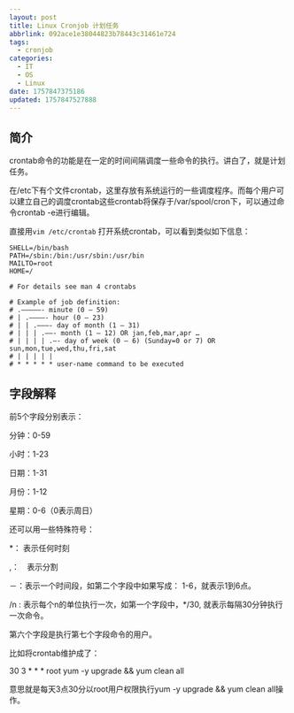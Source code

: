 ```yaml
---
layout: post
title: Linux Cronjob 计划任务
abbrlink: 092ace1e38044823b78443c31461e724
tags:
  - cronjob
categories:
  - IT
  - OS
  - Linux
date: 1757847375186
updated: 1757847527888
---
```


## 简介

crontab命令的功能是在一定的时间间隔调度一些命令的执行。讲白了，就是计划任务。

在/etc下有个文件crontab，这里存放有系统运行的一些调度程序。而每个用户可以建立自己的调度crontab这些crontab将保存于/var/spool/cron下，可以通过命令crontab -e进行编辑。

直接用`vim /etc/crontab` 打开系统crontab，可以看到类似如下信息：

```text
SHELL=/bin/bash
PATH=/sbin:/bin:/usr/sbin:/usr/bin
MAILTO=root
HOME=/

# For details see man 4 crontabs

# Example of job definition:
# .—————- minute (0 – 59)
# | .————- hour (0 – 23)
# | | .———- day of month (1 – 31)
# | | | .——- month (1 – 12) OR jan,feb,mar,apr …
# | | | | .—- day of week (0 – 6) (Sunday=0 or 7) OR sun,mon,tue,wed,thu,fri,sat
# | | | | |
# * * * * * user-name command to be executed
```

## 字段解释

前5个字段分别表示：

分钟：0-59

小时：1-23

日期：1-31

月份：1-12

星期：0-6（0表示周日）

还可以用一些特殊符号：

\*： 表示任何时刻

,：　表示分割

－：表示一个时间段，如第二个字段中如果写成： 1-6，就表示1到6点。

/n : 表示每个n的单位执行一次，如第一个字段中，\*/30, 就表示每隔30分钟执行一次命令。

第六个字段是执行第七个字段命令的用户。

比如将crontab维护成了：

30 3 \* \* \* root yum -y upgrade && yum clean all

意思就是每天3点30分以root用户权限执行yum -y upgrade && yum clean all操作。
